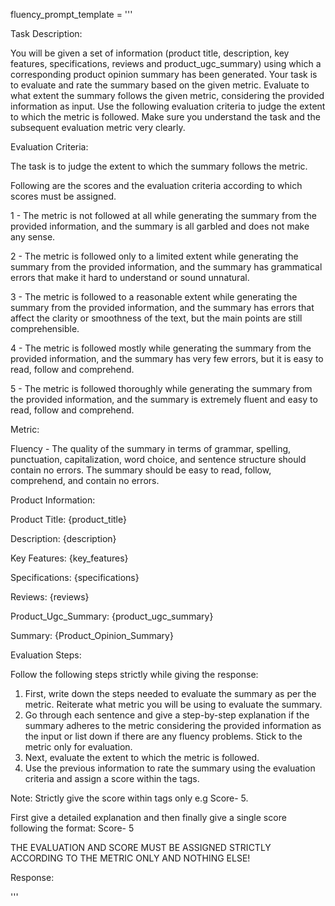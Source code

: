 fluency_prompt_template = '''

Task Description:

You will be given a set of information (product title, description, key features, specifications, reviews and product_ugc_summary) using which a corresponding product opinion summary has been generated. Your task is to evaluate and rate the summary based on the given metric. Evaluate to what extent the summary follows the given metric, considering the provided information as input. Use the following evaluation criteria to judge the extent to which the metric is followed. Make sure you understand the task and the subsequent evaluation metric very clearly.

Evaluation Criteria:

The task is to judge the extent to which the summary follows the metric.

Following are the scores and the evaluation criteria according to which scores must be assigned.

<score>1</score> - The metric is not followed at all while generating the summary from the provided information, and the summary is all garbled and does not make any sense.

<score>2</score> - The metric is followed only to a limited extent while generating the summary from the provided information, and the summary has grammatical errors that make it hard to understand or sound unnatural.

<score>3</score> - The metric is followed to a reasonable extent while generating the summary from the provided information, and the summary has errors that affect the clarity or smoothness of the text, but the main points are still comprehensible.

<score>4</score> - The metric is followed mostly while generating the summary from the provided information, and the summary has very few errors, but it is easy to read, follow and comprehend.

<score>5</score> - The metric is followed thoroughly while generating the summary from the provided information, and the summary is extremely fluent and easy to read, follow and comprehend.

Metric:

Fluency - The quality of the summary in terms of grammar, spelling, punctuation, capitalization, word choice, and sentence structure should contain no errors. The summary should be easy to read, follow, comprehend, and contain no errors.

Product Information:

Product Title: {product_title}

Description: {description}

Key Features: {key_features}

Specifications: {specifications}

Reviews: {reviews}

Product_Ugc_Summary: {product_ugc_summary}

Summary: {Product_Opinion_Summary}

Evaluation Steps:

Follow the following steps strictly while giving the response:

1. First, write down the steps needed to evaluate the summary as per the metric. Reiterate what metric you will be using to evaluate the summary.
2. Go through each sentence and give a step-by-step explanation if the summary adheres to the metric considering the provided information as the input or list down if there are any fluency problems. Stick to the metric only for evaluation.
3. Next, evaluate the extent to which the metric is followed.
4. Use the previous information to rate the summary using the evaluation criteria and assign a score within the <score></score> tags.

Note: Strictly give the score within <score></score> tags only e.g Score- <score>5</score>.

First give a detailed explanation and then finally give a single score following the format: Score- <score>5</score>

THE EVALUATION AND SCORE MUST BE ASSIGNED STRICTLY ACCORDING TO THE METRIC ONLY AND NOTHING ELSE!

Response:

'''